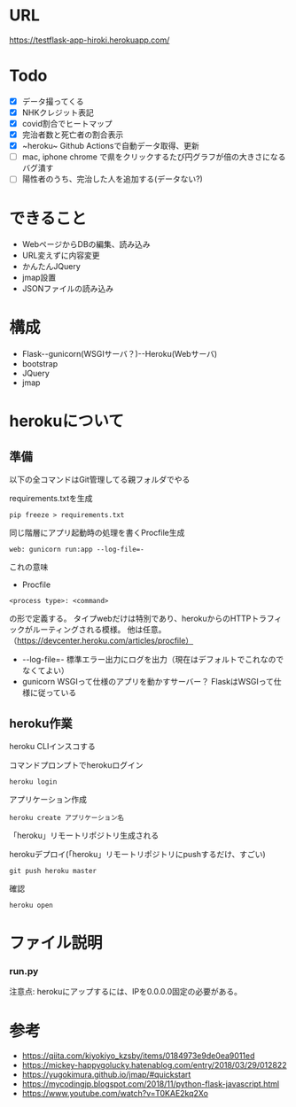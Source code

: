 # URL
https://testflask-app-hiroki.herokuapp.com/

# Todo
- [x] データ撮ってくる
- [x] NHKクレジット表記
- [x] covid割合でヒートマップ
- [x] 完治者数と死亡者の割合表示
- [x] ~heroku~ Github Actionsで自動データ取得、更新
- [ ] mac, iphone chrome で県をクリックするたび円グラフが倍の大きさになるバグ潰す
- [ ] 陽性者のうち、完治した人を追加する(データない?)

# できること
+ WebページからDBの編集、読み込み
+ URL変えずに内容変更
+ かんたんJQuery
+ jmap設置
+ JSONファイルの読み込み

# 構成
+ Flask--gunicorn(WSGIサーバ？)--Heroku(Webサーバ)
+ bootstrap
+ JQuery
+ jmap

# herokuについて
## 準備
以下の全コマンドはGit管理してる親フォルダでやる

requirements.txtを生成
```
pip freeze > requirements.txt
```
同じ階層にアプリ起動時の処理を書くProcfile生成
```
web: gunicorn run:app --log-file=-
```
これの意味 
+ Procfile 
```
<process type>: <command>
```
の形で定義する。
タイプwebだけは特別であり、herokuからのHTTPトラフィックがルーティングされる模様。 他は任意。（https://devcenter.heroku.com/articles/procfile）
+ --log-file=-
標準エラー出力にログを出力（現在はデフォルトでこれなのでなくてよい）
+ gunicorn
WSGIって仕様のアプリを動かすサーバー？
FlaskはWSGIって仕様に従っている

## heroku作業
heroku CLIインスコする

コマンドプロンプトでherokuログイン
```
heroku login
```

アプリケーション作成
```
heroku create アプリケーション名
```
「heroku」リモートリポジトリ生成される

herokuデプロイ(「heroku」リモートリポジトリにpushするだけ、すごい)
```
git push heroku master
```

確認
```
heroku open
```

# ファイル説明
### run.py
注意点:
herokuにアップするには、IPを0.0.0.0固定の必要がある。


# 参考
+ https://qiita.com/kiyokiyo_kzsby/items/0184973e9de0ea9011ed
+ https://mickey-happygolucky.hatenablog.com/entry/2018/03/29/012822
+ https://yugokimura.github.io/jmap/#quickstart
+ https://mycodingjp.blogspot.com/2018/11/python-flask-javascript.html
+ https://www.youtube.com/watch?v=T0KAE2kq2Xo
